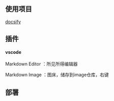 ## 使用项目

[docsify](https://docsify.js.org/#/zh-cn)


## 插件

#### vscode

Markdown Editor ：所见所得编辑器

Markdown Image ：图床，储存到image仓库，右键

## 部署


